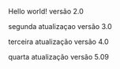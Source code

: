Hello world!
versão 2.0

segunda atualizaçao versão 3.0

terceira atualização versão 4.0

quarta atualização versão 5.09
